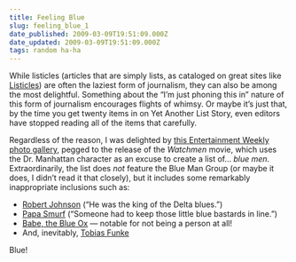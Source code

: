 ```yaml
---
title: Feeling Blue
slug: feeling_blue_1
date_published: 2009-03-09T19:51:09.000Z
date_updated: 2009-03-09T19:51:09.000Z
tags: random ha-ha
---
```


While listicles (articles that are simply lists, as cataloged on great sites like [Listicles](http://www.listicles.com/)) are often the laziest form of journalism, they can also be among the most delightful. Something about the “I’m just phoning this in” nature of this form of journalism encourages flights of whimsy. Or maybe it’s just that, by the time you get twenty items in on Yet Another List Story, even editors have stopped reading all of the items that carefully.

Regardless of the reason, I was delighted by [this Entertainment Weekly photo gallery](http://www.ew.com/ew/gallery/0,,20263270,00.html), pegged to the release of the *Watchmen* movie, which uses the Dr. Manhattan character as an excuse to create a list of… *blue men*. Extraordinarily, the list does *not* feature the Blue Man Group (or maybe it does, I didn’t read it that closely), but it includes some remarkably inappropriate inclusions such as:

- [Robert Johnson](http://www.ew.com/ew/gallery/0,,20263270_15,00.html) (“He was the king of the Delta blues.”)
- [Papa Smurf](http://www.ew.com/ew/gallery/0,,20263270_16,00.html) (“Someone had to keep those little blue bastards in line.”)
- [Babe, the Blue Ox](http://www.ew.com/ew/gallery/0,,20263270_13,00.html) — notable for not being a person at all!
- And, inevitably, [Tobias Funke](http://www.ew.com/ew/gallery/0,,20263270,00.html)

Blue!
